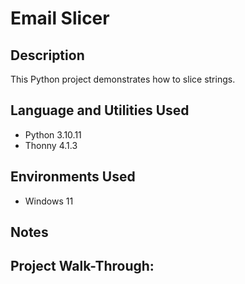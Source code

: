 <h1>Email Slicer</h1>

<h2>Description</h2>
This Python project demonstrates how to slice strings. 

<h2>Language and Utilities Used</h2>

- Python 3.10.11
- Thonny 4.1.3

<h2>Environments Used </h2>

- Windows 11

<h2>Notes</h2>


<h2>Project Walk-Through:</h2>

<p align="left">

<br />

<br />
<br />

<br />
<br />

<br />
<br />

<br />
<br />

<br />
<br />
